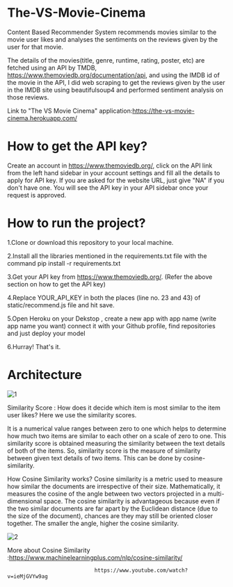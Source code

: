 # The-VS-Movie-Cinema

Content Based Recommender System recommends movies similar to the movie user likes and analyses the sentiments on the reviews given by the user for that movie.

The details of the movies(title, genre, runtime, rating, poster, etc) are fetched using an API by TMDB, https://www.themoviedb.org/documentation/api, and using the IMDB id of the movie in the API, I did web scraping to get the reviews given by the user in the IMDB site using beautifulsoup4 and performed sentiment analysis on those reviews.

Link to "The VS Movie Cinema" application:https://the-vs-movie-cinema.herokuapp.com/

# How to get the API key?
Create an account in https://www.themoviedb.org/, click on the API link from the left hand sidebar in your account settings and fill all the details to apply for API key. If you are asked for the website URL, just give "NA" if you don't have one. You will see the API key in your API sidebar once your request is approved.

# How to run the project?
1.Clone or download this repository to your local machine.

2.Install all the libraries mentioned in the requirements.txt file with the command pip install -r requirements.txt

3.Get your API key from https://www.themoviedb.org/. (Refer the above section on how to get the API key)

4.Replace YOUR_API_KEY in both the places (line no. 23 and 43) of static/recommend.js file and hit save.

5.Open Heroku on your Dekstop , create a new app with app name (write app name you want) connect it with your Github profile, find repositories and just deploy your model

6.Hurray! That's it.

# Architecture

![1](https://user-images.githubusercontent.com/69906280/119215237-042b6b00-baea-11eb-85e1-3aeef656bcbb.jpg)

Similarity Score :
How does it decide which item is most similar to the item user likes? Here we use the similarity scores.

It is a numerical value ranges between zero to one which helps to determine how much two items are similar to each other on a scale of zero to one. This similarity score is obtained measuring the similarity between the text details of both of the items. So, similarity score is the measure of similarity between given text details of two items. This can be done by cosine-similarity.

How Cosine Similarity works?
Cosine similarity is a metric used to measure how similar the documents are irrespective of their size. Mathematically, it measures the cosine of the angle between two vectors projected in a multi-dimensional space. The cosine similarity is advantageous because even if the two similar documents are far apart by the Euclidean distance (due to the size of the document), chances are they may still be oriented closer together. The smaller the angle, higher the cosine similarity.


![2](https://user-images.githubusercontent.com/69906280/119225502-be8a9480-bb21-11eb-8170-339676a042cd.png)


More about Cosine Similarity  :https://www.machinelearningplus.com/nlp/cosine-similarity/

                                https://www.youtube.com/watch?v=ieMjGVYw9ag
